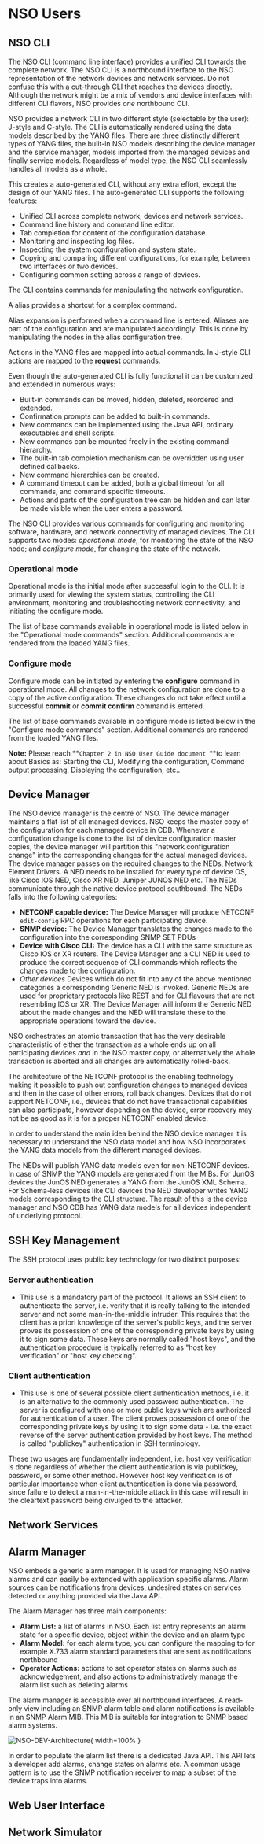 # NSO Users

## NSO CLI

The NSO CLI (command line interface) provides a unified CLI towards the complete network. The NSO CLI is a northbound interface to the NSO representation of the network devices and network services. Do not confuse this with a cut-through CLI that reaches the devices directly. Although the network might be a mix of vendors and device interfaces with different CLI flavors, NSO provides *one* northbound CLI.

NSO provides a network CLI in two different style (selectable by the user): J-style and C-style. The CLI is automatically rendered using the data models described by the YANG files. There are three distinctly different types of YANG files, the built-in NSO models describing the device manager and the service manager, models imported from the managed devices and finally service models. Regardless of model type, the NSO CLI seamlessly handles all models as a whole.

This creates a auto-generated CLI, without any extra effort, except the design of our YANG files. The auto-generated CLI supports the following features:

- Unified CLI across complete network, devices and network services.
- Command line history and command line editor.
- Tab completion for content of the configuration database.
- Monitoring and inspecting log files.
- Inspecting the system configuration and system state.
- Copying and comparing different configurations, for example, between two interfaces or two devices.
- Configuring common setting across a range of devices.

The CLI contains commands for manipulating the network configuration.

A alias provides a shortcut for a complex command.

Alias expansion is performed when a command line is entered. Aliases are part of the configuration and are manipulated accordingly. This is done by manipulating the nodes in the alias configuration tree.

Actions in the YANG files are mapped into actual commands. In J-style CLI actions are mapped to the **request** commands.

Even though the auto-generated CLI is fully functional it can be customized and extended in numerous ways:

- Built-in commands can be moved, hidden, deleted, reordered and extended.
- Confirmation prompts can be added to built-in commands.
- New commands can be implemented using the Java API, ordinary executables and shell scripts.
- New commands can be mounted freely in the existing command hierarchy.
- The built-in tab completion mechanism can be overridden using user defined callbacks.
- New command hierarchies can be created.
- A command timeout can be added, both a global timeout for all commands, and command specific timeouts.
- Actions and parts of the configuration tree can be hidden and can later be made visible when the user enters a password.

The NSO CLI provides various commands for configuring and monitoring software, hardware, and network connectivity of managed devices. The CLI supports two modes: *operational mode*, for monitoring the state of the NSO node; and *configure mode*, for changing the state of the network.

### Operational mode

Operational mode is the initial mode after successful login to the CLI. It is primarily used for viewing the system status, controlling the CLI environment, monitoring and troubleshooting network connectivity, and initiating the configure mode.

The list of base commands available in operational mode is listed below in the "Operational mode commands" section. Additional commands are rendered from the loaded YANG files.

### Configure mode

Configure mode can be initiated by entering the **configure** command in operational mode. All changes to the network configuration are done to a copy of the active configuration. These changes do not take effect until a successful **commit** or **commit confirm** command is entered.

The list of base commands available in configure mode is listed below in the "Configure mode commands" section. Additional commands are rendered from the loaded YANG files.

**Note:** Please reach **`Chapter 2 in NSO User Guide document `**to learn about Basics as: Starting the CLI, Modifying the configuration, Command output processing, Displaying the configuration, etc..

## Device Manager

The NSO device manager is the centre of NSO. The device manager maintains a flat list of all managed devices. NSO keeps the master copy of the configuration for each managed device in CDB. Whenever a configuration change is done to the list of device configuration master copies, the device manager will partition this "network configuration change" into the corresponding changes for the actual managed devices. The device manager passes on the required changes to the NEDs, Network Element Drivers. A NED needs to be installed for every type of device OS, like Cisco IOS NED, Cisco XR NED, Juniper JUNOS NED etc. The NEDs communicate through the native device protocol southbound. The NEDs falls into the following categories:

- **NETCONF capable device:** The Device Manager will produce NETCONF `edit-config` RPC operations for each participating device.
- **SNMP device:** The Device Manager translates the changes made to the configuration into the corresponding SNMP SET PDUs
- **Device with Cisco CLI:** The device has a CLI with the same structure as Cisco IOS or XR routers. The Device Manager and a CLI NED is used to produce the correct sequence of CLI commands which reflects the changes made to the configuration.
- *Other devices* Devices which do not fit into any of the above mentioned categories a corresponding Generic NED is invoked. Generic NEDs are used for proprietary protocols like REST and for CLI flavours that are not resembling IOS or XR. The Device Manager will inform the Generic NED about the made changes and the NED will translate these to the appropriate operations toward the device.

NSO orchestrates an atomic transaction that has the very desirable characteristic of either the transaction as a whole ends up on all participating devices *and* in the NSO master copy, or alternatively the whole transaction is aborted and all changes are automatically rolled-back.

The architecture of the NETCONF protocol is the enabling technology making it possible to push out configuration changes to managed devices and then in the case of other errors, roll back changes. Devices that do not support NETCONF, i.e., devices that do not have transactional capabilities can also participate, however depending on the device, error recovery may not be as good as it is for a proper NETCONF enabled device.

In order to understand the main idea behind the NSO device manager it is necessary to understand the NSO data model and how NSO incorporates the YANG data models from the different managed devices.

The NEDs will publish YANG data models even for non-NETCONF devices. In case of SNMP the YANG models are generated from the MIBs. For JunOS devices the JunOS NED generates a YANG from the JunOS XML Schema. For Schema-less devices like CLI devices the NED developer writes YANG models corresponding to the CLI structure. The result of this is the device manager and NSO CDB has YANG data models for all devices independent of underlying protocol.

## SSH Key Management

The SSH protocol uses public key technology for two distinct purposes:

### Server authentication

* This use is a mandatory part of the protocol. It allows an SSH client to authenticate the server, i.e. verify that it is really talking to the intended server and not some man-in-the-middle intruder. This requires that the client has a priori knowledge of the server's public keys, and the server proves its possession of one of the corresponding private keys by using it to sign some data. These keys are normally called "host keys", and the authentication procedure is typically referred to as "host key verification" or "host key checking".

### Client authentication

* This use is one of several possible client authentication methods, i.e. it is an alternative to the commonly used password authentication. The server is configured with one or more public keys which are authorized for authentication of a user. The client proves possession of one of the corresponding private keys by using it to sign some data - i.e. the exact reverse of the server authentication provided by host keys. The method is called "publickey" authentication in SSH terminology.

These two usages are fundamentally independent, i.e. host key verification is done regardless of whether the client authentication is via publickey, password, or some other method. However host key verification is of particular importance when client authentication is done via password, since failure to detect a man-in-the-middle attack in this case will result in the cleartext password being divulged to the attacker.

## Network Services

## Alarm Manager

NSO embeds a generic alarm manager. It is used for managing NSO native alarms and can easily be extended with application specific alarms. Alarm sources can be notifications from devices, undesired states on services detected or anything provided via the Java API.

The Alarm Manager has three main components:

- **Alarm List:** a list of alarms in NSO. Each list entry represents an alarm state for a specific device, object within the device and an alarm type
- **Alarm Model:** for each alarm type, you can configure the mapping to for example X.733 alarm standard parameters that are sent as notifications northbound
- **Operator Actions:** actions to set operator states on alarms such as acknowledgement, and also actions to administratively manage the alarm list such as deleting alarms

The alarm manager is accessible over all northbound interfaces. A read-only view including an SNMP alarm table and alarm notifications is available in an SNMP Alarm MIB. This MIB is suitable for integration to SNMP based alarm systems.

![NSO-DEV-Architecture](images/alarm_manager.png){ width=100% }

In order to populate the alarm list there is a dedicated Java API. This API lets a developer add alarms, change states on alarms etc. A common usage pattern is to use the SNMP notification receiver to map a subset of the device traps into alarms.

## Web User Interface

## Network Simulator